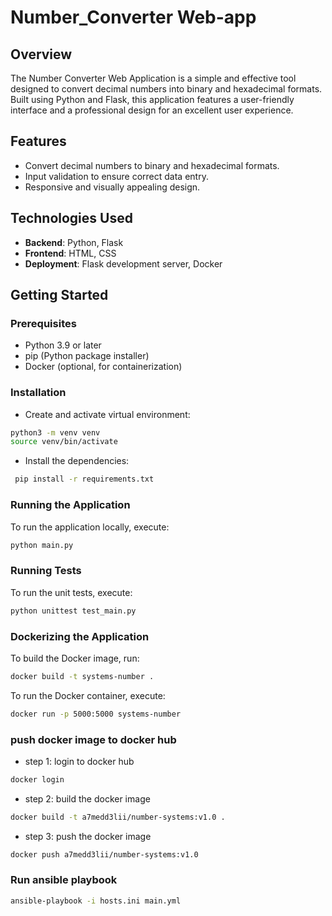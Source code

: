 # Number_Converter Web-app

## Overview

The Number Converter Web Application is a simple and effective tool designed to convert decimal numbers into binary and hexadecimal formats. Built using Python and Flask, this application features a user-friendly interface and a professional design for an excellent user experience.

## Features

- Convert decimal numbers to binary and hexadecimal formats.
- Input validation to ensure correct data entry.
- Responsive and visually appealing design.

## Technologies Used

- **Backend**: Python, Flask
- **Frontend**: HTML, CSS
- **Deployment**: Flask development server, Docker

## Getting Started

### Prerequisites

- Python 3.9 or later
- pip (Python package installer)
- Docker (optional, for containerization)

### Installation

- Create and activate virtual environment:

```bash
python3 -m venv venv
source venv/bin/activate
```

- Install the dependencies:

```bash
 pip install -r requirements.txt
```

### Running the Application

To run the application locally, execute:

```bash
python main.py
```

### Running Tests

To run the unit tests, execute:

```bash
python unittest test_main.py
```

### Dockerizing the Application

To build the Docker image, run:

```bash
docker build -t systems-number .
```

To run the Docker container, execute:

```bash
docker run -p 5000:5000 systems-number
```

### push docker image to docker hub

- step 1: login to docker hub

```bash
docker login
```

- step 2: build the docker image

```bash
docker build -t a7medd3lii/number-systems:v1.0 .

```

- step 3: push the docker image

```bash
docker push a7medd3lii/number-systems:v1.0
```

### Run ansible playbook

```bash
ansible-playbook -i hosts.ini main.yml
```
